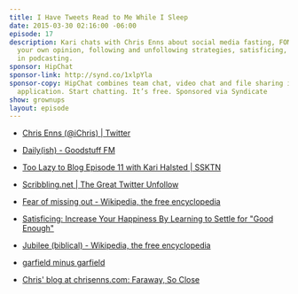 ```yaml
---
title: I Have Tweets Read to Me While I Sleep
date: 2015-03-30 02:16:00 -06:00
episode: 17
description: Kari chats with Chris Enns about social media fasting, FOMO/JOMO, forming
  your own opinion, following and unfollowing strategies, satisficing, and fearlessness
  in podcasting.
sponsor: HipChat
sponsor-link: http://synd.co/1xlpYla
sponsor-copy: HipChat combines team chat, video chat and file sharing into one simple
  application. Start chatting. It’s free. Sponsored via Syndicate
show: grownups
layout: episode
---
```


* [Chris Enns (@iChris) | Twitter][1]

* [Daily(ish) - Goodstuff FM][2]

* [Too Lazy to Blog Episode 11 with Kari Halsted | SSKTN][3]

* [Scribbling.net | The Great Twitter Unfollow][4]

* [Fear of missing out - Wikipedia, the free encyclopedia][5]

* [Satisficing: Increase Your Happiness By Learning to Settle for "Good Enough"][6]

* [Jubilee (biblical) - Wikipedia, the free encyclopedia][7]

* [garfield minus garfield][8]

* [Chris' blog at chrisenns.com: Faraway, So Close][9]

[1]: https://twitter.com/ichris
[2]: http://goodstuff.fm/dailyish
[3]: http://www.ssktn.com/tltb/too-lazy-to-blog-episode-11-with-kari-halsted/
[4]: http://scribbling.net/2015/03/16/the-great-twitter-unfollow/
[5]: http://en.wikipedia.org/wiki/Fear_of_missing_out
[6]: http://lifehacker.com/increase-your-happiness-by-learning-to-settle-for-good-1691940507
[7]: http://en.wikipedia.org/wiki/Jubilee_(biblical)
[8]: http://garfieldminusgarfield.net/
[9]: http://www.chrisenns.com/
